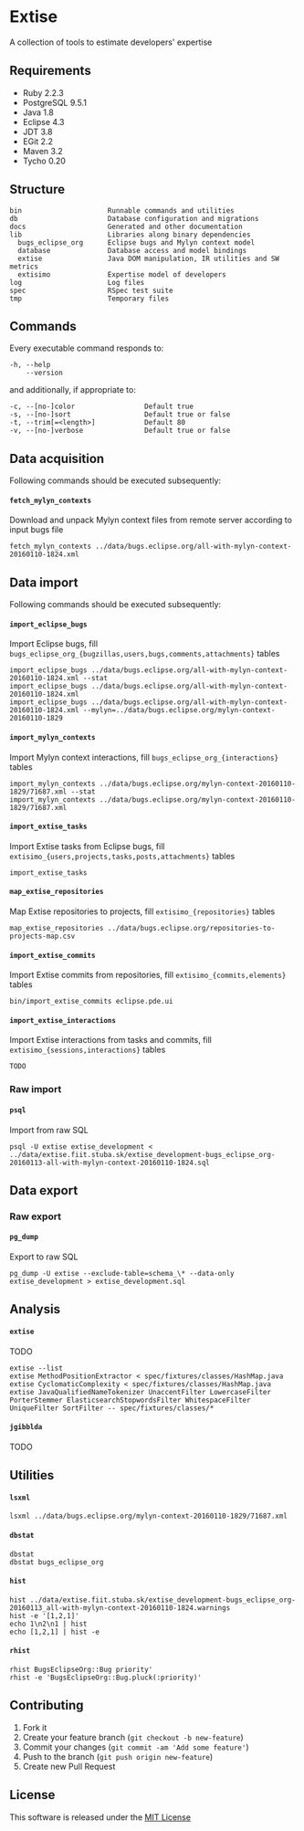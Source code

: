 # Extise

A collection of tools to estimate developers' expertise

## Requirements

- Ruby 2.2.3
- PostgreSQL 9.5.1
- Java 1.8
- Eclipse 4.3
- JDT 3.8
- EGit 2.2
- Maven 3.2
- Tycho 0.20

## Structure

    bin                     Runnable commands and utilities
    db                      Database configuration and migrations
    docs                    Generated and other documentation
    lib                     Libraries along binary dependencies
      bugs_eclipse_org      Eclipse bugs and Mylyn context model
      database              Database access and model bindings
      extise                Java DOM manipulation, IR utilities and SW metrics
      extisimo              Expertise model of developers
    log                     Log files
    spec                    RSpec test suite
    tmp                     Temporary files

## Commands

Every executable command responds to:

    -h, --help
        --version

and additionally, if appropriate to:
 
    -c, --[no-]color                 Default true
    -s, --[no-]sort                  Default true or false
    -t, --trim[=<length>]            Default 80
    -v, --[no-]verbose               Default true or false

## Data acquisition

Following commands should be executed subsequently:

#### `fetch_mylyn_contexts`

Download and unpack Mylyn context files from remote server according to input bugs file  

    fetch_mylyn_contexts ../data/bugs.eclipse.org/all-with-mylyn-context-20160110-1824.xml

## Data import

Following commands should be executed subsequently:

#### `import_eclipse_bugs`

Import Eclipse bugs, fill `bugs_eclipse_org_{bugzillas,users,bugs,comments,attachments}` tables  

    import_eclipse_bugs ../data/bugs.eclipse.org/all-with-mylyn-context-20160110-1824.xml --stat
    import_eclipse_bugs ../data/bugs.eclipse.org/all-with-mylyn-context-20160110-1824.xml
    import_eclipse_bugs ../data/bugs.eclipse.org/all-with-mylyn-context-20160110-1824.xml --mylyn=../data/bugs.eclipse.org/mylyn-context-20160110-1829

#### `import_mylyn_contexts`

Import Mylyn context interactions, fill `bugs_eclipse_org_{interactions}` tables

    import_mylyn_contexts ../data/bugs.eclipse.org/mylyn-context-20160110-1829/71687.xml --stat
    import_mylyn_contexts ../data/bugs.eclipse.org/mylyn-context-20160110-1829/71687.xml
    
#### `import_extise_tasks`

Import Extise tasks from Eclipse bugs, fill `extisimo_{users,projects,tasks,posts,attachments}` tables

    import_extise_tasks

#### `map_extise_repositories`

Map Extise repositories to projects, fill `extisimo_{repositories}` tables

    map_extise_repositories ../data/bugs.eclipse.org/repositories-to-projects-map.csv

#### `import_extise_commits`

Import Extise commits from repositories, fill `extisimo_{commits,elements}` tables

    bin/import_extise_commits eclipse.pde.ui

#### `import_extise_interactions`

Import Extise interactions from tasks and commits, fill `extisimo_{sessions,interactions}` tables

    TODO

### Raw import

#### `psql`

Import from raw SQL 

    psql -U extise extise_development < ../data/extise.fiit.stuba.sk/extise_development-bugs_eclipse_org-20160113-all-with-mylyn-context-20160110-1824.sql

## Data export

### Raw export

#### `pg_dump`

Export to raw SQL

    pg_dump -U extise --exclude-table=schema_\* --data-only extise_development > extise_development.sql

## Analysis

#### `extise`

TODO

    extise --list
    extise MethodPositionExtractor < spec/fixtures/classes/HashMap.java
    extise CyclomaticComplexity < spec/fixtures/classes/HashMap.java
    extise JavaQualifiedNameTokenizer UnaccentFilter LowercaseFilter PorterStemmer ElasticsearchStopwordsFilter WhitespaceFilter UniqueFilter SortFilter -- spec/fixtures/classes/*

#### `jgibblda`

TODO

## Utilities

#### `lsxml`

    lsxml ../data/bugs.eclipse.org/mylyn-context-20160110-1829/71687.xml

#### `dbstat`

    dbstat
    dbstat bugs_eclipse_org

#### `hist`

    hist ../data/extise.fiit.stuba.sk/extise_development-bugs_eclipse_org-20160113_all-with-mylyn-context-20160110-1824.warnings
    hist -e '[1,2,1]'
    echo 1\n2\n1 | hist
    echo [1,2,1] | hist -e

#### `rhist`

    rhist BugsEclipseOrg::Bug priority'
    rhist -e 'BugsEclipseOrg::Bug.pluck(:priority)'

## Contributing

1. Fork it
2. Create your feature branch (`git checkout -b new-feature`)
3. Commit your changes (`git commit -am 'Add some feature'`)
4. Push to the branch (`git push origin new-feature`)
5. Create new Pull Request

## License

This software is released under the [MIT License](LICENSE.md)
